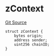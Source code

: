 # zContext
[Git Source](https://github.com/zeta-chain/protocol-contracts/blob/211e1d1303ec9b17c54dd015449852d1d240bf4f/contracts/zevm/interfaces/zContract.sol)


```solidity
struct zContext {
    bytes origin;
    address sender;
    uint256 chainID;
}
```

